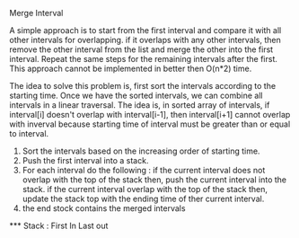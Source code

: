 Merge Interval

A simple approach is to start from the first interval and compare it with all other intervals for overlapping. if it overlaps with any other intervals, then remove the other interval from the list and merge the other into the first interval. Repeat the same steps for the remaining intervals after the first. This approach cannot be implemented in better then O(n*2) time.

The idea to solve this problem is, first sort the intervals according to the starting time. Once we have the sorted intervals, we can combine all intervals in a linear traversal. The idea is, in sorted array of intervals, if interval[i] doesn't overlap with interval[i-1], then interval[i+1] cannot overlap with inverval because starting time of interval must be greater than or equal to interval.

1. Sort the intervals based on the increasing order of starting time.
2. Push the first interval into a stack.
3. For each interval do the following : if the current interval does not overlap with the top of the stack then, push the current interval into the stack.
if the current interval overlap with the top of the stack then, update the stack top with the ending time of ther current interval.
4. the end stock contains the merged intervals


*** Stack : First In Last out

